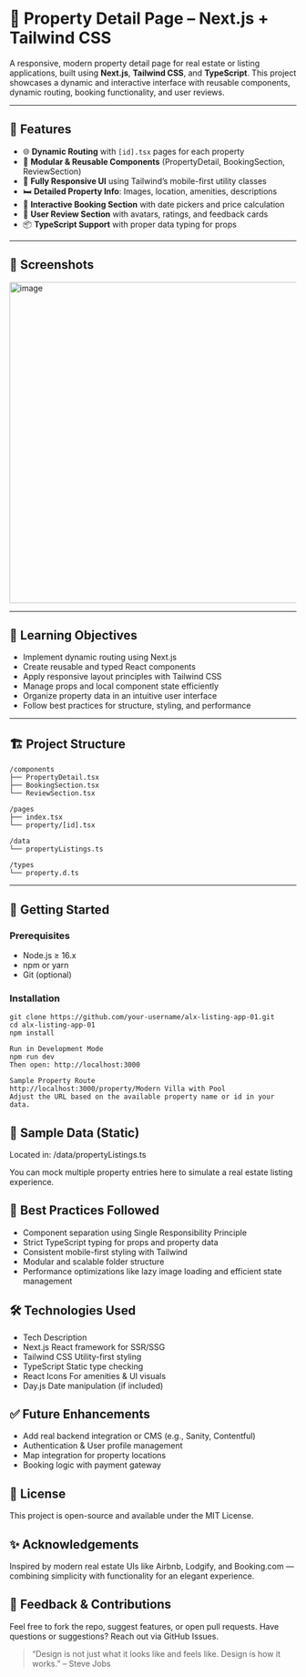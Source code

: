 # 🏡 Property Detail Page – Next.js + Tailwind CSS

A responsive, modern property detail page for real estate or listing applications, built using **Next.js**, **Tailwind CSS**, and **TypeScript**. This project showcases a dynamic and interactive interface with reusable components, dynamic routing, booking functionality, and user reviews.

---

## 🚀 Features

- 🌐 **Dynamic Routing** with `[id].tsx` pages for each property
- 🧱 **Modular & Reusable Components** (PropertyDetail, BookingSection, ReviewSection)
- 🎯 **Fully Responsive UI** using Tailwind’s mobile-first utility classes
- 🛏️ **Detailed Property Info**: Images, location, amenities, descriptions
- 📅 **Interactive Booking Section** with date pickers and price calculation
- 🌟 **User Review Section** with avatars, ratings, and feedback cards
- 📦 **TypeScript Support** with proper data typing for props

---

## 📸 Screenshots

<img width="583" height="564" alt="image" src="https://github.com/user-attachments/assets/a5c3d3ad-8ad2-4f65-9858-d1107a036305" />

---

## 🧠 Learning Objectives

- Implement dynamic routing using Next.js
- Create reusable and typed React components
- Apply responsive layout principles with Tailwind CSS
- Manage props and local component state efficiently
- Organize property data in an intuitive user interface
- Follow best practices for structure, styling, and performance

---

## 🏗️ Project Structure
```
/components
├── PropertyDetail.tsx
├── BookingSection.tsx
└── ReviewSection.tsx

/pages
├── index.tsx
└── property/[id].tsx

/data
└── propertyListings.ts

/types
└── property.d.ts
```
---

## 🔧 Getting Started

### Prerequisites

- Node.js ≥ 16.x
- npm or yarn
- Git (optional)

### Installation

```
git clone https://github.com/your-username/alx-listing-app-01.git
cd alx-listing-app-01
npm install

Run in Development Mode
npm run dev
Then open: http://localhost:3000

Sample Property Route
http://localhost:3000/property/Modern Villa with Pool
Adjust the URL based on the available property name or id in your data.
```

## 📁 Sample Data (Static)

Located in: /data/propertyListings.ts

You can mock multiple property entries here to simulate a real estate listing experience.

## 📐 Best Practices Followed
- Component separation using Single Responsibility Principle
- Strict TypeScript typing for props and property data
- Consistent mobile-first styling with Tailwind
- Modular and scalable folder structure
- Performance optimizations like lazy image loading and efficient state management

## 🛠️ Technologies Used
- Tech	Description
- Next.js	React framework for SSR/SSG
- Tailwind CSS	Utility-first styling
- TypeScript	Static type checking
- React Icons	For amenities & UI visuals
- Day.js	Date manipulation (if included)

## ✅ Future Enhancements
- Add real backend integration or CMS (e.g., Sanity, Contentful)
- Authentication & User profile management
- Map integration for property locations
- Booking logic with payment gateway

## 📜 License
This project is open-source and available under the MIT License.

## ✨ Acknowledgements
Inspired by modern real estate UIs like Airbnb, Lodgify, and Booking.com — combining simplicity with functionality for an elegant experience.

## 💬 Feedback & Contributions
Feel free to fork the repo, suggest features, or open pull requests.
Have questions or suggestions? Reach out via GitHub Issues.

>“Design is not just what it looks like and feels like. Design is how it works.” – Steve Jobs
